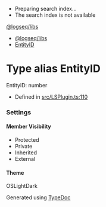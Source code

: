   * Preparing search index...
  * The search index is not available

[@logseq/libs]()

  * [@logseq/libs](../modules.html)
  * [EntityID](EntityID.html)



# Type alias EntityID

EntityID: number

  * Defined in [src/LSPlugin.ts:110](https://github.com/logseq/logseq/blob/ac1b53544/libs/src/LSPlugin.ts#L110)



###  Settings

#### Member Visibility

  * Protected
  * Private
  * Inherited
  * External



#### Theme

OSLightDark

Generated using [TypeDoc](https://typedoc.org/)
